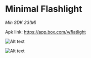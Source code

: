 # Minimal Flashlight

*Min SDK 23(M)*

Apk link: https://app.box.com/v/flatlight

![Alt text](https://public.boxcloud.com/api/2.0/internal_files/259481646861/versions/273438861837/representations/jpg_paged_2048x2048/content/1.jpg?access_token=1!5d37iNHye9HMgPzYjhkOspaHVLofPWObEZgevTihPKZ-AzgMtp6mTzWjlGYtSRThAEF9GpSa6VG7haCpY6nztu4QHO3WZj4ZHiOja5YkJhY4I5Tu6qx-KpiV4_V_cANiJL766SSX24WOC7SQxdGh168bRJl8CdZsK17A2kRYQGGQC1WyZTQQpUS2FN7t35oKvB6o7HbRUs_pD9kyrfP7caEdtAIV5eOpWFP0fMN1lNKiXB6VbQsfVe6z1s_wGmGmKKjdHYY6_k3ta1npBPZ5pMGIwcTU6KfItTlB9BFYtN-OzEsrRn5JH8wB6SrAYO4DZTU0kXNHQOZSy2ycCdX3XSFgr2AllaLuG0TClo-6Wk3M0nEmpztnLNYY8G8YhfK64YG2ZVi_sB7GLQZK&box_client_name=box-content-preview&box_client_version=1.23.1)

![Alt text](https://public.boxcloud.com/api/2.0/internal_files/259481532818/versions/273438750674/representations/jpg_paged_2048x2048/content/1.jpg?access_token=1!XBgF7E43S7XvCLmG6H2mlY26un8lkOBv7s_8p9pzovDsV8Mu2mlqaUeuJ2sE6-KldESAbdcpVqpVkuzxW8vHxLXXVCADrY7-86NCK_ynq0BFT7k1ODSiZYAmTBL9UgJ9_sBMN8Z53lOqkn1q5cgICoaKaOYyEHueCXHi8BestcOg_AKSeV6CYHVezeysRJ0w7GriNIgbrPKAY8HPtGWlrAF9DN9lUlcqH6mFp0NUft-4BcJTjDrW9x9wW9zK3-zSxlXf1fVIONRrexNdiprr28bKqsO0VLG8YPNw9INTaWVofP2eqgZpmM-4uqzhxcAhqiMY8FwL1iqXY6aMmLrMc05Cqh4gNwUuArmKoQU6NEkGXrVf4xdZt1iV4NZ1Z_UW8kMpUDsgvPW9_7b3&box_client_name=box-content-preview&box_client_version=1.23.1)





